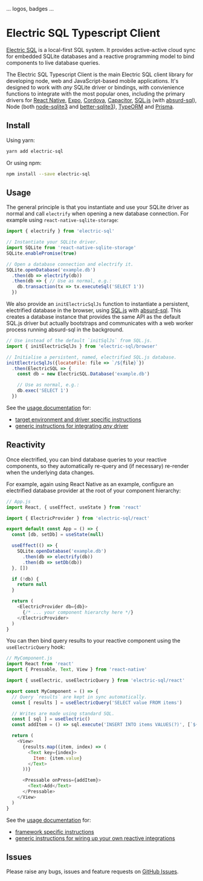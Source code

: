 
... logos, badges ...

# Electric SQL Typescript Client

[Electric SQL](https://electric-sql.com) is a local-first SQL system. It provides active-active cloud sync for embedded SQLite databases and a reactive programming model to bind components to live database queries.

The Electric SQL Typescript Client is the main Electric SQL client library for developing node, web and JavaScript-based mobile applications. It's designed to work with *any* SQLite driver or bindings, with convienience functions to integrate with the most popular ones, including the primary drivers for [React Native](#docs), [Expo](#docs), [Cordova](#docs), [Capacitor](#docs), [SQL.js](#docs) (with [absurd-sql](#docs)), Node (both [node-sqlite3](#docs) and [better-sqlite3](#docs)), [TypeORM](#docs) and [Prisma](#docs).

## Install

Using yarn:

```sh
yarn add electric-sql
```

Or using npm:

```sh
npm install --save electric-sql
```

## Usage

The general principle is that you instantiate and use your SQLite driver as normal and call `electrify` when opening a new database connection. For example using `react-native-sqlite-storage`:

```js
import { electrify } from 'electric-sql'

// Instantiate your SQLite driver.
import SQLite from 'react-native-sqlite-storage'
SQLite.enablePromise(true)

// Open a database connection and electrify it.
SQLite.openDatabase('example.db')
  .then(db => electrify(db))
  .then(db => { // Use as normal, e.g.:
    db.transaction(tx => tx.executeSql('SELECT 1'))
  })
```

We also provide an `initElectricSqlJs` function to instantiate a persistent, electrified database in the browser, using [SQL.js](#docs) with [absurd-sql](#docs). This creates a database instance that provides the same API as the default SQL.js driver but actually bootstraps and communicates with a web worker process running absurd-sql in the background.

```js
// Use instead of the default `initSqlJs` from SQL.js.
import { initElectricSqlJs } from 'electric-sql/browser'

// Initialise a persistent, named, electrified SQL.js database.
initElectricSqlJs({locateFile: file => `/${file}`})
  .then(ElectricSQL => {
    const db = new ElectricSQL.Database('example.db')

    // Use as normal, e.g.:
    db.exec('SELECT 1')
  })
```

See the [usage documentation](https://electric-sql.com/docs/guides/usage) for:

- [target environment and driver specific instructions](https://electric-sql.com/docs/guides/usage#targets-and-drivers)
- [generic instructions for integrating *any* driver](https://electric-sql.com/docs/guides/client-usage#generic-drivers)

## Reactivity

Once electrified, you can bind database queries to your reactive components, so they automatically re-query and (if necessary) re-render when the underlying data changes.

For example, again using React Native as an example, configure an electrified database provider at the root of your component hierarchy:

```js
// App.js
import React, { useEffect, useState } from 'react'

import { ElectricProvider } from 'electric-sql/react'

export default const App = () => {
  const [db, setDb] = useState(null)

  useEffect(() => {
    SQLite.openDatabase('example.db')
      .then(db => electrify(db))
      .then(db => setDb(db))
  }, [])

  if (!db) { 
    return null
  }

  return (
    <ElectricProvider db={db}>
      {/* ... your component hierarchy here */}
    </ElectricProvider>
  )
}
````

You can then bind query results to your reactive component using the `useElectricQuery` hook:

```js
// MyComponent.js
import React from 'react'
import { Pressable, Text, View } from 'react-native'

import { useElectric, useElectricQuery } from 'electric-sql/react'

export const MyComponent = () => {
  // Query `results` are kept in sync automatically.
  const [ results ] = useElectricQuery('SELECT value FROM items')

  // Writes are made using standard SQL.
  const [ sql ] = useElectric()
  const addItem = () => sql.execute('INSERT INTO items VALUES(?)', [`${Date.now()}`])

  return (
    <View>
      {results.map((item, index) => (
        <Text key={index}>
          Item: {item.value}
        </Text>
      ))}

      <Pressable onPress={addItem}>
        <Text>Add</Text>
      </Pressable>
    </View>
  )
}
```

See the [usage documentation](https://electric-sql.com/docs/guides/usage) for:

- [framework specific instructions](https://electric-sql.com/docs/guides/usage#reactive-queries)
- [generic instructions for wiring up your own reactive integrations](https://electric-sql.com/docs/guides/usage#generic-reactivity)

## Issues

Please raise any bugs, issues and feature requests on [GitHub Issues](https://github.com/vaxine-io/electric-sql-ts/issues).
